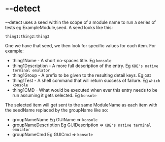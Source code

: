 # --detect
--detect uses a seed within the scope of a module name to run a series of tests eg ExampleModule,seed. A seed looks like this:

    thing1:thing2:thing3

One we have that seed, we then look for specific values for each item. For example:

* thing1Name - A short no-spaces title. Eg `konsole`
* thing1Description - A more full description of the entry. Eg `KDE's native terminal emulator`
* thing1Group - A prefix to be given to the resulting detail keys. Eg `GUI`
* thing1Test - A shell command that will return success of failure. Eg `which konsole`
* thing1CMD - What would be executed when ever this entry needs to be run assuming it gets selected. Eg `konsole`

The selected item will get sent to the same ModuleName as each item with the seedName replaced by the groupName like so:

* groupNameName Eg GUIName => `konsole`
* groupNameDescription Eg GUIDescription => `KDE's native terminal emulator`
* groupNameCmd Eg GUICmd => `konsole`
